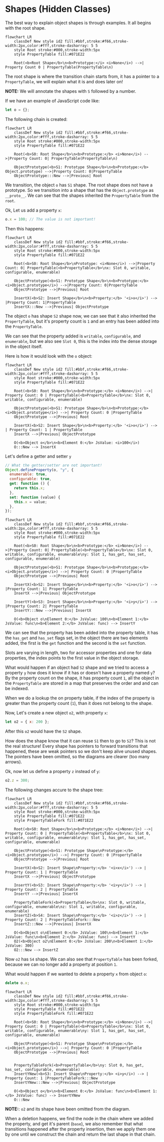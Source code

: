 # Shapes (Hidden Classes)

The best way to explain object shapes is through examples. It all begins with the root shape.

```mermaid
flowchart LR
    classDef New style id2 fill:#bbf,stroke:#f66,stroke-width:2px,color:#fff,stroke-dasharray: 5 5
    style Root stroke:#000,stroke-width:5px
    style PropertyTable fill:#071E22

    Root(<b>Root Shape</b>\n<b>Prototype:</i> <i>None</i>) -->| Property Count 0 | PropertyTable(PropertyTable\n)
```

The root shape is where the transition chain starts from, it has a pointer to a `PropertyTable`,
we will explain what it is and does later on!

**NOTE:** We will annotate the shapes with `S` followed by a number.

If we have an example of JavaScript code like:

```js
let o = {};
```

The following chain is created:

```mermaid
flowchart LR
    classDef New style id2 fill:#bbf,stroke:#f66,stroke-width:2px,color:#fff,stroke-dasharray: 5 5
    style Root stroke:#000,stroke-width:5px
    style PropertyTable fill:#071E22

    Root(<b>S0: Root Shape</b>\n<b>Prototype:</b> <i>None</i>) -->|Property Count: 0| PropertyTable(PropertyTable\n)

    ObjectPrototype(<b>S1: Prototype Shape</b>\n<b>Prototype:</b> Object.prototype) -->|Property Count: 0|PropertyTable
    ObjectPrototype:::New -->|Previous| Root
```

We transition, the object `o` has `S1` shape. The root shape does not have a prototype. So we transition into a shape that has the
`Object.prototype` as `__proto__`. We can see that the shapes inherited the `PropertyTable` from the `root`.

Ok, Let us add a property `x`:

```js
o.x = 100; // The value is not important!
```

Then this happens:

```mermaid
flowchart LR
    classDef New style id2 fill:#bbf,stroke:#f66,stroke-width:2px,color:#fff,stroke-dasharray: 5 5
    style Root stroke:#000,stroke-width:5px
    style PropertyTable fill:#071E22

    Root(<b>S0: Root Shape</b>\nPrototype: <i>None</i>) -->|Property Count: 0| PropertyTable(<b>PropertyTable</b>\nx: Slot 0, writable, configurable, enumerable)

    ObjectPrototype(<b>S1: Prototype Shape</b>\n<b>Prototype:</b> <i>Object.prototype</i>) -->|Property Count: 0|PropertyTable
    ObjectPrototype -->|Previous| Root

    InsertX(<b>S2: Insert Shape</b>\n<b>Property:</b> '<i>x</i>') --> |Property Count: 1|PropertyTable
    InsertX:::New -->|Previous| ObjectPrototype
```

The object `o` has shape `S2` shape now, we can see that it also inherited the `PropertyTable`, but it's property count is `1` and
an entry has been added into the `PropertyTable`.

We can see that the property added is `writable`, `configurable`, and `enumerable`, but we also see `Slot 0`,
this is the index into the dense storage in the object itself.

Here is how it would look with the `o` object:

```mermaid
flowchart LR
    classDef New style id2 fill:#bbf,stroke:#f66,stroke-width:2px,color:#fff,stroke-dasharray: 5 5
    style Root stroke:#000,stroke-width:5px
    style PropertyTable fill:#071E22

    Root(<b>S0: Root Shape</b>\n<b>Prototype:</b> <i>None</i>) -->| Property Count: 0 | PropertyTable(<b>PropertyTable</b>\nx: Slot 0, writable, configurable, enumerable)

    ObjectPrototype(<b>S1: Prototype Shape</b>\n<b>Prototype:</b> <i>Object.prototype</i>) -->| Property Count: 0 |PropertyTable
    ObjectPrototype -->|Previous| Root

    InsertX(<b>S2: Insert Shape</b>\n<b>Property:</b> '<i>x</i>') --> | Property Count: 1 | PropertyTable
    InsertX -->|Previous| ObjectPrototype

    O(<b>Object o</b>\n<b>Element 0:</b> JsValue: <i>100</i>)
    O:::New --> InsertX
```

Let's define a getter and setter `y`

```js
// What the getter/setter are not important!
Object.defineProperty(o, "y", {
  enumerable: true,
  configurable: true,
  get: function () {
    return this.x;
  },
  set: function (value) {
    this.x = value;
  },
});
```

```mermaid
flowchart LR
    classDef New style id2 fill:#bbf,stroke:#f66,stroke-width:2px,color:#fff,stroke-dasharray: 5 5
    style Root stroke:#000,stroke-width:5px
    style PropertyTable fill:#071E22

    Root(<b>S0: Root Shape</b>\n<b>Prototype:</b> <i>None</i>) -->|Property Count: 0| PropertyTable(<b>PropertyTable</b>\nx: Slot 0, writable, configurable, enumerable\ny: Slot 1, has_get, has_set, configurable, enumerable)

    ObjectPrototype(<b>S1: Prototype Shape</b>\n<b>Prototype:</b> <i>Object.prototype</i>) -->| Property Count: 0 |PropertyTable
    ObjectPrototype -->|Previous| Root

    InsertX(<b>S2: Insert Shape</b>\n<b>Property:</b> '<i>x</i>') --> |Property Count: 1| PropertyTable
    InsertX -->|Previous| ObjectPrototype

    InsertY(<b>S3: Insert Shape</b>\n<b>Property:</b> '<i>y</i>') --> |Property Count: 2| PropertyTable
    InsertY:::New -->|Previous| InsertX

    O(<b>Object o\nElement 0:</b> JsValue: 100\n<b>Element 1:</b> JsValue: func\n<b>Element 2:</b> JsValue: func) --> InsertY
```

We can see that the property has been added into the property table, it has the `has_get` and `has_set` flags set,
in the object there are two elements added, the first is the `get` function and the second is the `set` function.

Slots are varying in length, two for accessor properties and one for data properties, the index points to the first
value in the object storage.

What would happen if an object had `S2` shape and we tried to access a property `y` how does it know if it
has or doesn't have a property named `y`? By the property count on the shape, it has property count `1`,
all the object in the `PropertyTable` are stored in a map that preserves the order and and can be indexed.

When we do a lookup the on property table, if the index of the property is greater than the property count (`1`),
than it does not belong to the shape.

Now, Let's create a new object `o2`, with property `x`:

```js
let o2 = { x: 200 };
```

After this `o2` would have the `S2` shape.

How does the shape know that it can reuse `S1` then to go to `S2`? This is not the real structure!
Every shape has pointers to forward transitions that happened, these are weak pointers so we don't keep
alive unused shapes. The pointers have been omitted, so the diagrams are clearer (too many arrows).

Ok, now let us define a property `z` instead of `y`:

```js
o2.z = 300;
```

The following changes accure to the shape tree:

```mermaid
flowchart LR
    classDef New style id2 fill:#bbf,stroke:#f66,stroke-width:2px,color:#fff,stroke-dasharray: 5 5
    style Root stroke:#000,stroke-width:5px
    style PropertyTable fill:#071E22
    style PropertyTableFork fill:#071E22

    Root(<b>S0: Root Shape</b>\n<b>Prototype:</b> <i>None</i>) -->| Property Count: 0 | PropertyTable(<b>PropertyTable</b>\nx: Slot 0, writable, configurable, enumerable\ny: Slot 1, has_get, has_set, configurable, enumerable)

    ObjectPrototype(<b>S1: Prototype Shape\nPrototype:</b> <i>Object.prototype</i>) -->| Property Count: 0 |PropertyTable
    ObjectPrototype -->|Previous| Root

    InsertX(<b>S2: Insert Shape\nProperty:</b> '<i>x</i>') --> | Property Count: 1 | PropertyTable
    InsertX -->|Previous| ObjectPrototype

    InsertY(<b>S3: Insert Shape\nProperty:</b> '<i>y</i>') --> | Property Count: 2 | PropertyTable
    InsertY -->|Previous| InsertX

    PropertyTableFork(<b>PropertyTable</b>\nx: Slot 0, writable, configurable, enumerable\nz: Slot 1, writable, configurable, enumerable)
    InsertZ(<b>S4: Insert Shape\nProperty:</b> '<i>z</i>') --> | Property Count: 2 | PropertyTableFork:::New
    InsertZ:::New -->|Previous| InsertX

    O(<b>Object o\nElement 0:</b> JsValue: 100\n<b>Element 1:</b> JsValue: func\n<b>Element 2:</b> JsValue: func) --> InsertY
    O2(<b>Object o2\nElement 0:</b> JsValue: 200\n<b>Element 1:</b> JsValue: 300)
    O2:::New --> InsertZ
```

Now `o2` has `S4` shape. We can also see that `PropertyTable` has been forked, because we can no longer add a property at position `1`.

What would happen if we wanted to delete a property `x` from object `o`:

```js
delete o.x;
```

```mermaid
flowchart LR
    classDef New style id2 fill:#bbf,stroke:#f66,stroke-width:2px,color:#fff,stroke-dasharray: 5 5
    style Root stroke:#000,stroke-width:5px
    style PropertyTable fill:#071E22
    style PropertyTableFork fill:#071E22

    Root(<b>S0: Root Shape</b>\n<b>Prototype:</b> <i>None</i>) -->| Property Count: 0 | PropertyTable(<b>PropertyTable</b>\nx: Slot 0, writable, configurable, enumerable\ny: Slot 1, has_get, has_set, configurable, enumerable)

    ObjectPrototype(<b>S1: Prototype Shape\nPrototype:</b> <i>Object.prototype</i>) -->| Property Count: 0 |PropertyTable
    ObjectPrototype -->|Previous| Root


    PropertyTableFork(<b>PropertyTable</b>\ny: Slot 0, has_get, has_set, configurable, enumerable)
    InsertYNew(<b>S3: Insert Shape\nProperty:</b> <i>y</i>) --> | Property Count: 1 |PropertyTableFork:::New
    InsertYNew:::New -->|Previous| ObjectPrototype

    O(<b>Object o</b>\n<b>Element 0:</b> JsValue: func\n<b>Element 1:</b> JsValue: func) --> InsertYNew
    O:::New
```

**NOTE:**: `o2` and its shape have been omitted from the diagram.

When a deletion happens, we find the node in the chain where we added the property, and get it's parent (`base`),
we also remember that what transitions happened after the property insertion, then we apply them
one by one until we construct the chain and return the last shape in that chain.
